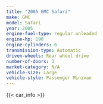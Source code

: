 ```yaml
---
title: "2005 GMC Safari"
make: GMC
model: Safari
year: 2005
engine-fuel-type: regular unleaded
engine-hp: 190
engine-cylinders: 6
transmission-type: Automatic
driven-wheels: Rear wheel drive
number-of-doors: 3
market-category: N/A
vehicle-size: Large
vehicle-style: Passenger Minivan
---
```


{{< car_info >}}

